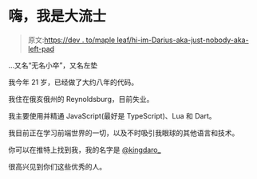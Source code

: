# 嗨，我是大流士

> 原文:[https://dev . to/maple leaf/hi-im-Darius-aka-just-nobody-aka-left-pad](https://dev.to/mapleleaf/hi-im-darius-aka-just-nobody-aka-left-pad)

...又名“无名小卒”，又名左垫

我今年 21 岁，已经做了大约八年的代码。

我住在俄亥俄州的 Reynoldsburg，目前失业。

我主要使用并精通 JavaScript(最好是 TypeScript)、Lua 和 Dart。

我目前正在学习前端世界的一切，以及不时吸引我眼球的其他语言和技术。

你可以在推特上找到我，我的名字是 [@kingdaro_](https://twitter.com/kingdaro_)

很高兴见到你们这些优秀的人。